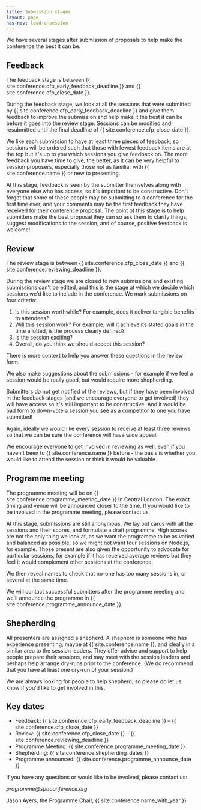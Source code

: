 ```yaml
---
title: Submission stages
layout: page
has-nav: lead-a-session
---
```

<div>
		<p>We have several stages after submission of proposals to help make the conference the best it can be.</p>
	<h2 id="feedback">Feedback</h2>
		<p>The feedback stage is between {{ site.conference.cfp_early_feedback_deadline }} and {{ site.conference.cfp_close_date }}.</p>
		<p>During the feedback stage, we look at all the sessions that were submitted by {{ site.conference.cfp_early_feedback_deadline }} and give them feedback to improve the submission and help make it the best it can be before it goes into the review stage. Sessions can be modified and resubmitted until the final deadline of {{ site.conference.cfp_close_date }}.</p>
		<p>We like each submission to have at least three pieces of feedback, so sessions will be ordered such that those with fewest feedback items are at the top but it's up to you which sessions you give feedback on. The more feedback you have time to give, the better, as it can be very helpful to session proposers, especially those not as familiar with {{ site.conference.name }} or new to presenting.</p>
		<p>At this stage, feedback is seen by the submitter themselves along with everyone else who has access, so it's important to be constructive. Don't forget that some of these people may be submitting to a conference for the first time ever, and your comments may be the first feedback they have received for their conference proposal. The point of this stage is to help submitters make the best proposal they can so ask them to clarify things, suggest modifications to the session, and of course, positive feedback is welcome!</p>
	<h2 id="review">Review</h2>
		<p>The review stage is between {{ site.conference.cfp_close_date }} and {{ site.conference.reviewing_deadline }}.</p>
		<p>During the review stage we are closed to new submissions and existing submissions can't be edited, and this is the stage at which we decide which sessions we'd like to include in the conference. We mark submissions on four criteria:</p>
		<ol>
				<li>Is this session worthwhile? For example, does it deliver tangible benefits to attendees?</li>
				<li>Will this session work? For example, will it achieve its stated goals in the time allotted, is the process clearly defined?</li>
				<li>Is the session exciting?</li>
				<li>Overall, do you think we should accept this session?</li>
		</ol>
		<p>There is more context to help you answer these questions in the review form.</p>
		<p>We also make suggestions about the submissions - for example if we feel a session would be really good, but would require more shepherding.</p>
		<p>Submitters do not get notified of the reviews, but if they have been involved in the feedback stages (and we encourage everyone to get involved) they will have access so it's still important to be constructive. And it would be bad form to down-vote a session you see as a competitor to one you have submitted!</p>
		<p>Again, ideally we would like every session to receive at least three reviews so that we can be sure the conference will have wide appeal.</p>
		<p>We encourage everyone to get involved in reviewing as well, even if you haven't been to {{ site.conference.name }} before - the basis is whether you would like to attend the session or think it would be valuable.</p>
	<h2 id="programme-meeting">Programme meeting</h2>
		<p>The programme meeting will be on {{ site.conference.programme_meeting_date }} in Central London. The exact timing and venue will be announced closer to the time. If you would like to be involved in the programme meeting, please contact us.</p>
		<p>At this stage, submissions are still anonymous. We lay out cards with all the sessions and their scores, and formulate a draft programme. High scores are not the only thing we look at, as we want the programme to be as varied and balanced as possible, so we might not want four sessions on Node.js, for example. Those present are also given the opportunity to advocate for particular sessions, for example if it has received average reviews but they feel it would complement other sessions at the conference.</p>
		<p>We then reveal names to check that no-one has too many sessions in, or several at the same time.</p>
		<p>We will contact successful submitters after the programme meeting and we'll announce the programme in {{ site.conference.programme_announce_date }}.</p>
	<h2 id="shepherding">Shepherding</h2>
		<p>All presenters are assigned a shepherd. A shepherd is someone who has experience presenting, maybe at {{ site.conference.name }}, and ideally in a similar area to the session leaders. They offer advice and support to help people prepare their sessions, and may meet with the session leaders and perhaps help arrange dry-runs prior to the conference. (We do recommend that you have at least one dry-run of your session.)</p>
		<p>We are always looking for people to help shepherd, so please do let us know if you'd like to get involved in this.</p>
	<h2 id="key-dates">Key dates</h2>
		<ul>
			<li>Feedback: {{ site.conference.cfp_early_feedback_deadline }} &ndash; {{ site.conference.cfp_close_date }}</li>
			<li>Review: {{ site.conference.cfp_close_date }} &ndash; {{ site.conference.reviewing_deadline }}</li>
			<li>Programme Meeting: {{ site.conference.programme_meeting_date }}</li>
			<li>Shepherding: {{ site.conference.shepherding_dates }}</li>
			<li>Programme announced: {{ site.conference.programme_announce_date }}</li>
		</ul>
		<p>If you have any questions or would like to be involved, please contact us:</p>
		<p><em>programme@spaconference.org</em></p>
		<p>Jason Ayers, the Programme Chair, {{ site.conference.name_with_year }}</p>
</div>